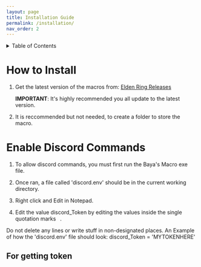```yaml
---
layout: page
title: Installation Guide
permalink: /installation/
nav_order: 2
---
```


<details markdown="block">
<summary>Table of Contents</summary>

> * [**How to Install**](#how-to-Install)
> * [**Enable Discord Commands**](#enable-discord-commands)
>   * [For getting token](#for-getting-token)

</details>

# How to Install

1. Get the latest version of the macros from:
    [Elden Ring Releases](https://github.com/bayamacro/Baya-Macro-Elden-Ring-Edition/releases)  
    
    **IMPORTANT**: It's highly recommended you all update to the latest version.
  
2. It is reccommended but not needed, to create a folder to store the macro.

# Enable Discord Commands

1. To allow discord commands, you must first run the Baya's Macro exe file.

2. Once ran, a file called 'discord.env' should be in the current working directory.

3. Right click and Edit in Notepad.

2. Edit the value discord_Token by editing the values inside the single quotation marks ` `. 

Do not delete any lines or write stuff in non-designated places.
An Example of how the 'discord.env' file should look: 
    discord_Token = 'MYTOKENHERE'

## For getting token
